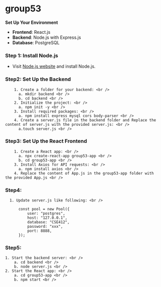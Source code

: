 # group53

**Set Up Your Environment**
- **Frontend**: React.js
- **Backend**: Node.js with Express.js
- **Database**: PostgreSQL

### Step 1: Install Node.js
- Visit [Node.js website](https://nodejs.org/en) and install Node.js.
  
### Step2: Set Up the Backend
        1. Create a folder for your backend: <br />
          a. mkdir backend <br />
          b. cd backend <br />
        2. Initialize the project: <br />
          a. npm init -y <br />
        3. Install required packages: <br />
          a. npm install express mysql cors body-parser <br />
        4. Create a server.js file in the backend folder and Replace the content of server.js with the provided server.js: <br />
          a.touch server.js <br />
### Step3: Set Up the React Frontend
        1. Create a React app: <br />
          a. npx create-react-app group53-app <br />
          b. cd group53-app <br />
        3. Install Axios for API requests: <br />
          a. npm install axios <br />
        4. Replace the content of App.js in the group53-app folder with the provided App.js <br />
### Step4:
      1. Update server.js like following: <br />
    
          const pool = new Pool({
              user: "postgres",
              host: "127.0.0.1",
              database: "CSE412",
              password: "xxx",
              port: 8888,
          });

### Step5:
    1. Start the backend server: <br />
        a. cd backend <br />
        b. node server.js <br />
    2. Start the React app: <br />
        a. cd group53-app <br />
        b. npm start <br />
    
          
